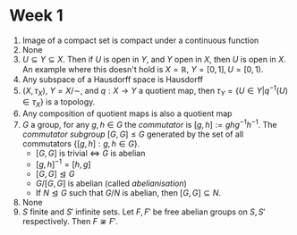 # Week 1

1. Image of a compact set is compact under a continuous function
2. None
3. $U \subseteq Y \subseteq X$. Then if $U$ is open in $Y$, and $Y$ open in $X$, then $U$ is open in $X$. An example where this doesn't hold is $X = \mathbb{R}$, $Y = [0,1], U = [0,1)$.
4. Any subspace of a Hausdorff space is Hausdorff
5. $(X,\tau_X)$, $Y = X/\sim$, and $q:X\to Y$ a quotient map, then $\tau_Y=\{U \in Y|q^{-1}(U) \in \tau_X\}$ is a topology.
6. Any composition of quotient maps is also a quotient map
7. $G$ a group, for any $g,h \in G$ the *commutator* is $[g,h] := ghg^{-1}h^{-1}$.
   The *commutator subgroup* $[G,G] \leq G$ generated by the set of all commutators $\{[g,h]: g,h\in G\}$. 
	- $[G,G]$ is trivial $\iff$ $G$ is abelian
	- $[g,h]^{-1} = [h,g]$
	- $[G,G] \trianglelefteq G$
	- $G/[G,G]$ is abelian (called *abelianisation*)
	- If $N \trianglelefteq G$ such that $G/N$ is abelian, then $[G,G] \subseteq N$.
8. None
9. $S$ finite and $S'$ infinite sets. Let $F,F'$ be free abelian groups on $S,S'$ respectively. Then $F \not \cong F'$.
